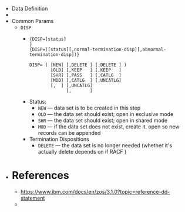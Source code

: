 - Data Definition
-
- Common Params
	- `DISP`
		- ```
		  {DISP=[status]                                                        }
		  {DISP=([status][,normal-termination-disp][,abnormal-termination-disp])}
		  
		  DISP= ( [NEW] [,DELETE ] [,DELETE ] )
		          [OLD] [,KEEP   ] [,KEEP   ]
		          [SHR] [,PASS   ] [,CATLG  ]
		          [MOD] [,CATLG  ] [,UNCATLG]
		          [,  ] [,UNCATLG]
		                [,       ]
		  ```
		- Status:
			- `NEW` — data set is to be created in this step
			- `OLD` — the data set should exist; open in exclusive mode
			- `SHR` — the data set should exist; open in shared mode
			- `MOD` — if the data set does not exist, create it. open so new records can be appended
		- Termination Dispositions
			- `DELETE` — the data set is no longer needed (whether it's actually delete depends on if RACF )
- # References
	- https://www.ibm.com/docs/en/zos/3.1.0?topic=reference-dd-statement
	-